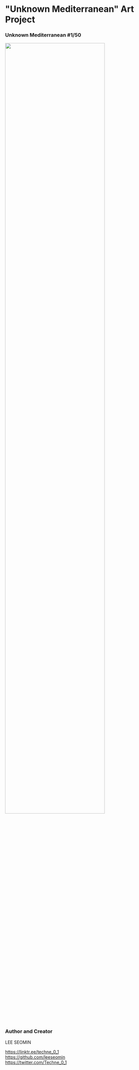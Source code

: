 # "Unknown Mediterranean" Art Project 



 ### Unknown Mediterranean #1/50

 <img src="https://github.com/leeseomin/Abstract4/blob/main/art/Untitled180.png" width="80%">    
 
 <br/><br/> 



### Author and Creator
 
 LEE SEOMIN
 
 https://linktr.ee/techne_0_1
   <br/> 
 https://github.com/leeseomin 
  <br/> 
 https://twitter.com/Techne_0_1
 <br/><br/>
 


